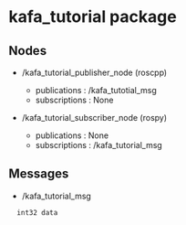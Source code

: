 # kafa_tutorial package

## Nodes

* /kafa_tutorial_publisher_node (roscpp)
  * publications : /kafa_tutotial_msg
  * subscriptions : None

* /kafa_tutorial_subscriber_node (rospy)
  * publications : None
  * subscriptions : /kafa_tutorial_msg

## Messages

* /kafa_tutorial_msg

```
  int32 data
```
